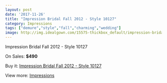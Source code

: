 ```yaml
---
layout: post
date: '2017-11-26'
title: "Impression Bridal Fall 2012 - Style 10127"
category: Impressions
tags: ["demure","style","fall","charming","wedding"]
image: http://img.idealgown.com/15575-thickbox_default/impression-bridal-fall-2012-style-10127.jpg
---
```

Impression Bridal Fall 2012 - Style 10127

On Sales: **$490**
<a href="https://www.idealgown.com/en/impressions/6221-impression-bridal-fall-2012-style-10127.html"><amp-img layout="responsive" width="600" height="600" src="//img.idealgown.com/15575-thickbox_default/impression-bridal-fall-2012-style-10127.jpg" alt="Impression Bridal Fall 2012 - Style 10127 0" /></a>
<a href="https://www.idealgown.com/en/impressions/6221-impression-bridal-fall-2012-style-10127.html"><amp-img layout="responsive" width="600" height="600" src="//img.idealgown.com/15577-thickbox_default/impression-bridal-fall-2012-style-10127.jpg" alt="Impression Bridal Fall 2012 - Style 10127 1" /></a>
<a href="https://www.idealgown.com/en/impressions/6221-impression-bridal-fall-2012-style-10127.html"><amp-img layout="responsive" width="600" height="600" src="//img.idealgown.com/15576-thickbox_default/impression-bridal-fall-2012-style-10127.jpg" alt="Impression Bridal Fall 2012 - Style 10127 2" /></a>

Buy it: [Impression Bridal Fall 2012 - Style 10127](https://www.idealgown.com/en/impressions/6221-impression-bridal-fall-2012-style-10127.html "Impression Bridal Fall 2012 - Style 10127")

View more: [Impressions](https://www.idealgown.com/en/91-impressions "Impressions")